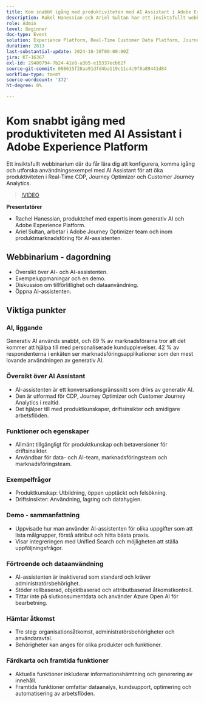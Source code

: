 ```yaml
---
title: Kom snabbt igång med produktiviteten med AI Assistant i Adobe Experience Platform
description: Rakel Hanessian och Ariel Sultan har ett insiktsfullt webbinarium där du får lära dig att konfigurera, komma igång och utforska användningsexempel med AI Assistant som ökar produktiviteten i Real-Time CDP, Journey Optimizer och Customer Journey Analytics.
role: Admin
level: Beginner
doc-type: Event
solution: Experience Platform, Real-Time Customer Data Platform, Journey Optimizer, Customer Journey Analytics
duration: 2813
last-substantial-update: 2024-10-30T00:00:00Z
jira: KT-16367
exl-id: 29400794-7b24-41e8-a3b5-e15337ecb62f
source-git-commit: 088615f28aa91dfd4ba119c11c4c9f8a89441d84
workflow-type: tm+mt
source-wordcount: '372'
ht-degree: 0%

---
```


# Kom snabbt igång med produktiviteten med AI Assistant i Adobe Experience Platform

Ett insiktsfullt webbinarium där du får lära dig att konfigurera, komma igång och utforska användningsexempel med AI Assistant för att öka produktiviteten i Real-Time CDP, Journey Optimizer och Customer Journey Analytics.

>[!VIDEO](https://video.tv.adobe.com/v/3435344/?learn=on)

**Presentatörer**

* Rachel Hanessian, produktchef med expertis inom generativ AI och Adobe Experience Platform.
* Ariel Sultan, arbetar i Adobe Journey Optimizer team och inom produktmarknadsföring för AI-assistenten.

## Webbinarium - dagordning

* Översikt över AI- och AI-assistenten.
* Exempeluppmaningar och en demo.
* Diskussion om tillförlitlighet och dataanvändning.
* Öppna AI-assistenten.

## Viktiga punkter

### AI, liggande

Generativ AI används snabbt, och 89 % av marknadsförarna tror att det kommer att hjälpa till med personaliserade kundupplevelser.
42 % av respondenterna i enkäten ser marknadsföringsapplikationer som den mest lovande användningen av generativ AI.

### Översikt över AI Assistant

* AI-assistenten är ett konversationsgränssnitt som drivs av generativ AI.
* Den är utformad för CDP, Journey Optimizer och Customer Journey Analytics i realtid.
* Det hjälper till med produktkunskaper, driftsinsikter och smidigare arbetsflöden.

### Funktioner och egenskaper

* Allmänt tillgängligt för produktkunskap och betaversioner för driftsinsikter.
* Användbar för data- och AI-team, marknadsföringsteam och marknadsföringsteam.

### Exempelfrågor

* Produktkunskap: Utbildning, öppen upptäckt och felsökning.
* Driftsinsikter: Användning, lagring och datahygien.

### Demo - sammanfattning

* Uppvisade hur man använder AI-assistenten för olika uppgifter som att lista målgrupper, förstå attribut och hitta bästa praxis.
* Visar integreringen med Unified Search och möjligheten att ställa uppföljningsfrågor.

### Förtroende och dataanvändning

* AI-assistenten är inaktiverad som standard och kräver administratörsbehörighet.
* Stöder rollbaserad, objektbaserad och attributbaserad åtkomstkontroll.
* Tittar inte på slutkonsumentdata och använder Azure Open AI för bearbetning.

### Hämtar åtkomst

* Tre steg: organisationsåtkomst, administratörsbehörigheter och användaravtal.
* Behörigheter kan anges för olika produkter och funktioner.

### Färdkarta och framtida funktioner

* Aktuella funktioner inkluderar informationshämtning och generering av innehåll.
* Framtida funktioner omfattar dataanalys, kundsupport, optimering och automatisering av arbetsflöden.
